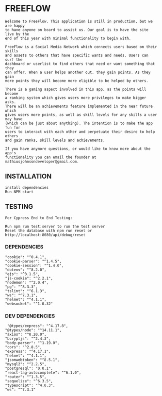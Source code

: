 # FREEFLOW

	Welcome to FreeFlow. This application is still in production, but we are happy  
	to have anyone on board to assist us. Our goal is to have the site live by the  
	end of this year with minimal functionality to begin with.

	FreeFlow is a Social Media Network which connects users based on their skills  
	and assets to others that have specific wants and needs. Users can surf the  
	dashboard or userlist to find others that need or want something that they  
	can offer. When a user helps another out, they gain points. As they gain  
	more points they will become more eligible to be helped by others.

	There is a gaming aspect involved in this app, as the points will become  
	a ranking system which gives users more privileges to make bigger asks.  
	There will be an achievements feature implemented in the near future which  
	gives users more points, as well as skill levels for any skills a user may have  
	(which can be just about anything). The intention is to make the app fun for  
	users to interact with each other and perpetuate their desire to help others  
	and gain ranks, skill levels and achievements.

	If you have anymore questions, or would like to know more about the app's  
	functionality you can email the founder at mathiusjohnsondeveloper@gmail.com.

## INSTALLATION

	install dependencies
	Run NPM start

## TESTING
    For Cypress End to End Testing:

    Run npm run test:server to run the test server
    Reset the database with npm run reset or http://localhost:8080/api/debug/reset

### DEPENDENCIES

    "cookie": "^0.4.1",
    "cookie-parser": "^1.4.5",
    "cookie-session": "^1.4.0",
    "dotenv": "^8.2.0",
    "ejs": "^3.1.5",
    "js-cookie": "^2.2.1",
    "nodemon": "^2.0.4",
    "pg": "^8.3.3",
    "tslint": "^6.1.3",
    "ws": "^7.3.1",
    "helmet": "^4.1.1",
    "websocket": "^1.0.32"
    
 ### DEV DEPENDENCIES
     "@types/express": "^4.17.8",
    "@types/node": "^14.11.1",
    "axios": "^0.20.0",
    "bcryptjs": "^2.4.3",
    "body-parser": "^1.19.0",
    "cors": "^2.8.5",
    "express": "^4.17.1",
    "helmet": "^4.1.1",
    "jsonwebtoken": "^8.5.1",
    "mysql2": "^2.2.5",
    "postgresql": "0.0.1",
    "react-tag-autocomplete": "^6.1.0",
    "router": "^1.3.5",
    "sequelize": "^6.3.5",
    "typescript": "^4.0.3",
    "ws": "^7.3.1"
